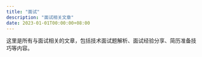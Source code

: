 ```yaml
---
title: "面试"
description: "面试相关文章"
date: 2023-01-01T00:00:00+08:00
---
```


这里是所有与面试相关的文章，包括技术面试题解析、面试经验分享、简历准备技巧等内容。

